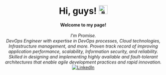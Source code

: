 <h1 align="center">Hi, guys! <img src="https://github.com/wervlad/wervlad/assets/24524555/766d336d-b87d-44ba-807c-c51de2bc6b4d" width="28px" alt="👋"></h1>

<p align="center">
    <b>Welcome to my page!</b><br><br>
    <i>
        I'm Promise.<br>
        DevOps Engineer with expertise in DevOps processes, Cloud technologies, Infrastructure management, and more. Proven track record of improving    application performance, scalability, Information security, and reliability. Skilled in designing and implementing highly available and fault-tolerant architectures that enable agile development practices and rapid innovation.
    </i><br>
    <a href="https://www.linkedin.com/in/iamimeh">
        <img src="https://img.shields.io/badge/LinkedIn-blue?style=flat-square&logo=linkedin" alt="LinkedIn">
    </a>
    
</p>
